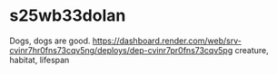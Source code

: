# s25wb33dolan
Dogs, dogs are good.
https://dashboard.render.com/web/srv-cvinr7hr0fns73cqv5ng/deploys/dep-cvinr7pr0fns73cqv5pg 
creature, habitat, lifespan
